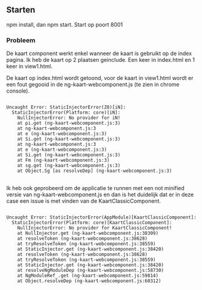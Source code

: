 ## Starten

npm install, dan npm start. Start op poort 8001

### Probleem

De kaart component werkt enkel wanneer de kaart is gebruikt op de index pagina.
Ik heb de kaart op 2 plaatsen geinclude. Een keer in index.html en 1 keer in view1.html.

De kaart op index.html wordt getoond, voor de kaart in view1.html wordt er een fout gegooid in de ng-kaart-webcomponent.js (te zien in chrome console).

<pre>
<code>
Uncaught Error: StaticInjectorError(Z0)[iN]: 
  StaticInjectorError(Platform: core)[iN]: 
    NullInjectorError: No provider for iN!
    at pi.get (ng-kaart-webcomponent.js:3)
    at ng-kaart-webcomponent.js:3
    at e (ng-kaart-webcomponent.js:3)
    at Si.get (ng-kaart-webcomponent.js:3)
    at ng-kaart-webcomponent.js:3
    at e (ng-kaart-webcomponent.js:3)
    at Si.get (ng-kaart-webcomponent.js:3)
    at Fm (ng-kaart-webcomponent.js:3)
    at sg.get (ng-kaart-webcomponent.js:3)
    at Object.Sg [as resolveDep] (ng-kaart-webcomponent.js:3)
</code>
</pre>

Ik heb ook geprobeerd om de applicatie te runnen met een not minified versie van ng-kaart-webcomponent.js en dan is het duidelijk dat er in deze case een issue is met vinden van de KaartClassicComponent.

<pre>
<code>
Uncaught Error: StaticInjectorError(AppModule)[KaartClassicComponent]: 
  StaticInjectorError(Platform: core)[KaartClassicComponent]: 
    NullInjectorError: No provider for KaartClassicComponent!
    at NullInjector.get (ng-kaart-webcomponent.js:38309)
    at resolveToken (ng-kaart-webcomponent.js:38628)
    at tryResolveToken (ng-kaart-webcomponent.js:38559)
    at StaticInjector.get (ng-kaart-webcomponent.js:38420)
    at resolveToken (ng-kaart-webcomponent.js:38628)
    at tryResolveToken (ng-kaart-webcomponent.js:38559)
    at StaticInjector.get (ng-kaart-webcomponent.js:38420)
    at resolveNgModuleDep (ng-kaart-webcomponent.js:58730)
    at NgModuleRef_.get (ng-kaart-webcomponent.js:59814)
    at Object.resolveDep (ng-kaart-webcomponent.js:60312)
</code>
</pre>

